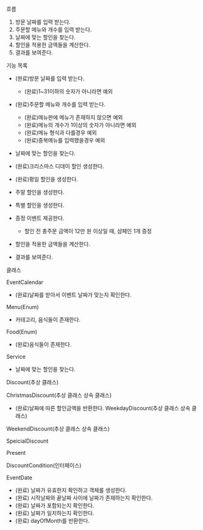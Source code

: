 흐름
1. 방문 날짜를 입력 받는다.
2. 주문할 메뉴와 개수를 입력 받는다.
3. 날짜에 맞는 할인을 찾는다.
4. 할인을 적용한 금액들을 계산한다.
5. 결과를 보여준다.

기능 목록
- (완료)방문 날짜를 입력 받는다.
    + (완료)1~31이하의 숫자가 아니라면 예외
  
- (완료)주문할 메뉴와 개수를 입력 받는다.
    + (완료)메뉴판에 메뉴가 존재하지 않으면 예외
    + (완료)메뉴의 개수가 1이상의 숫자가 아니라면 예외
    + (완료)메뉴 형식과 다를경우 예외
    + (완료)중복메뉴를 입력했을경우 예외

- 날짜에 맞는 할인을 찾는다.

- (완료)크리스마스 디데이 할인 생성한다.
- (완료)평일 할인을 생성한다.
- 주말 할인을 생성한다.
- 특별 할인을 생성한다.
- 증정 이벤트 제공한다.
    + 할인 전 총주문 금액이 12만 원 이상일 때, 샴페인 1개 증정

- 할인을 적용한 금액들을 계산한다.
- 결과를 보여준다.


클래스

EventCalendar
- (완료)날짜를 받아서 이벤트 날짜가 맞는지 확인한다.

Menu(Enum)
- 카테고리, 음식들이 존재한다.

Food(Enum)
- (완료)음식들이 존재한다.

Service
- 날짜에 맞는 할인을 찾는다.

Discount(추상 클래스)

ChristmasDiscount(추상 클래스 상속 클래스)
- (완료)날짜에 따른 할인금액을 반환한다.
WeekdayDiscount(추상 클래스 상속 클래스)

WeekendDiscount(추상 클래스 상속 클래스)

SpeicialDiscount

Present

DiscountCondition(인터페이스)

EventDate
- (완료) 날짜가 유효한지 확인하고 객체를 생성한다.
- (완료) 시작날짜와 끝날짜 사이에 날짜가 존재하는지 확인한다.
- (완료) 날짜가 포함되는지 확인한다.
- (완료) 날짜가 일치하는지 확인한다.
- (완료) dayOfMonth를 반환한다.


